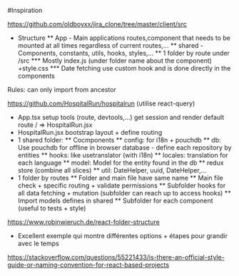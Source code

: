 #Inspiration

https://github.com/oldboyxx/jira_clone/tree/master/client/src
* Structure
** App - Main applications routes,component that needs to be mounted at all times regardless of current routes,...
** shared - Components, constants, utils, hooks, styles,...
** 1 folder by route under /src
*** Mostly index.js (under folder name about the component) +style.css
*** Date fetching use custom hook and is done directly in the components

Rules: can only import from ancestor



https://github.com/HospitalRun/hospitalrun
(utilise react-query)
* App.tsx setup tools (route, devtools,...) get session and render default route / => HospitalRun.jsx
* HospitalRun.jsx bootstrap layout + define routing
* 1 shared folder:
** Cocmponents
** config: for i18n + pouchdb
** db: Use pouchdb for offline in browser database - define each repository by entities
** hooks: like usetranslator (with i18n)
** locales: translation for each language
** model: Model for the entity found in the db
** redux store (combine all slices)
** util: DateHelper, uuid, DateHelper,...
* 1 folder by routes
** Folder and main file have same name
** Main file check + specific routing + validate permissions
** Subfolder hooks for all data fetching + mutation (subfolder can reach up to access hooks)
** Import models defines in shared
** Subfolder for each component (useful to tests + style)


https://www.robinwieruch.de/react-folder-structure
* Excellent exemple qui montre différentes options + étapes pour grandir avec le temps


https://stackoverflow.com/questions/55221433/is-there-an-official-style-guide-or-naming-convention-for-react-based-projects

